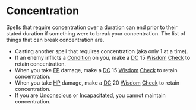 # Concentration

Spells that require concentration over a duration can end prior to their stated duration if something were to break your concentration. The list of things that can break concentration are.

- Casting another spell that requires concentration (aka only 1 at a time).
- If an enemy inflicts a [Condition](../../Conditions/!Conditions.md) on you, make a [DC](../../Game%20Procedures/DC.md) 15 [Wisdom](../../Player%20Characters/Chosen%20Statistics/Wisdom.md) [Check](../../Game%20Procedures/Check.md) to retain concentration.
- When you take [FP](../../Player%20Characters/Derived%20Statistics/Fatigue%20Points.md) damage, make a [DC](../../Game%20Procedures/DC.md) 15 [Wisdom](../../Player%20Characters/Chosen%20Statistics/Wisdom.md) [Check](../../Game%20Procedures/Check.md) to retain concentration.
- When you take [HP](../../Player%20Characters/Derived%20Statistics/Health%20Points.md) damage, make a [DC](../../Game%20Procedures/DC.md) 20 [Wisdom](../../Player%20Characters/Chosen%20Statistics/Wisdom.md) [Check](../../Game%20Procedures/Check.md) to retain concentration.
- If you are [Unconscious](../../Conditions/Unconscious.md) or [Incapacitated](../../Conditions/Incapacitated.md), you cannot maintain concentration.
